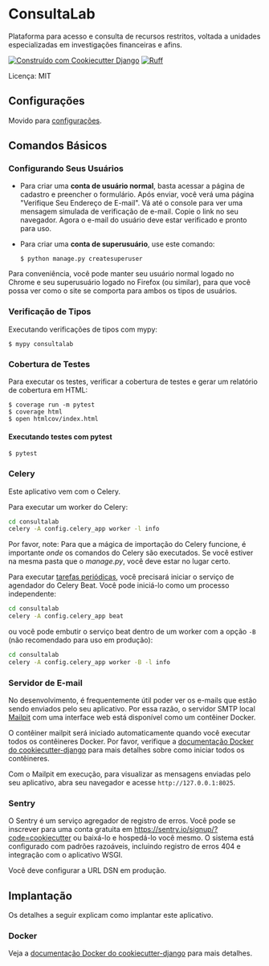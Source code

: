 # ConsultaLab

Plataforma para acesso e consulta de recursos restritos, voltada a unidades especializadas em investigações financeiras e afins.

[![Construído com Cookiecutter Django](https://img.shields.io/badge/built%20with-Cookiecutter%20Django-ff69b4.svg?logo=cookiecutter)](https://github.com/cookiecutter/cookiecutter-django/)
[![Ruff](https://img.shields.io/endpoint?url=https://raw.githubusercontent.com/astral-sh/ruff/main/assets/badge/v2.json)](https://github.com/astral-sh/ruff)

Licença: MIT

## Configurações

Movido para [configurações](https://cookiecutter-django.readthedocs.io/en/latest/1-getting-started/settings.html).

## Comandos Básicos

### Configurando Seus Usuários

- Para criar uma **conta de usuário normal**, basta acessar a página de cadastro e preencher o formulário. Após enviar, você verá uma página "Verifique Seu Endereço de E-mail". Vá até o console para ver uma mensagem simulada de verificação de e-mail. Copie o link no seu navegador. Agora o e-mail do usuário deve estar verificado e pronto para uso.

- Para criar uma **conta de superusuário**, use este comando:

      $ python manage.py createsuperuser

Para conveniência, você pode manter seu usuário normal logado no Chrome e seu superusuário logado no Firefox (ou similar), para que você possa ver como o site se comporta para ambos os tipos de usuários.

### Verificação de Tipos

Executando verificações de tipos com mypy:

    $ mypy consultalab

### Cobertura de Testes

Para executar os testes, verificar a cobertura de testes e gerar um relatório de cobertura em HTML:

    $ coverage run -m pytest
    $ coverage html
    $ open htmlcov/index.html

#### Executando testes com pytest

    $ pytest

### Celery

Este aplicativo vem com o Celery.

Para executar um worker do Celery:

```bash
cd consultalab
celery -A config.celery_app worker -l info
```

Por favor, note: Para que a mágica de importação do Celery funcione, é importante _onde_ os comandos do Celery são executados. Se você estiver na mesma pasta que o _manage.py_, você deve estar no lugar certo.

Para executar [tarefas periódicas](https://docs.celeryq.dev/en/stable/userguide/periodic-tasks.html), você precisará iniciar o serviço de agendador do Celery Beat. Você pode iniciá-lo como um processo independente:

```bash
cd consultalab
celery -A config.celery_app beat
```

ou você pode embutir o serviço beat dentro de um worker com a opção `-B` (não recomendado para uso em produção):

```bash
cd consultalab
celery -A config.celery_app worker -B -l info
```

### Servidor de E-mail

No desenvolvimento, é frequentemente útil poder ver os e-mails que estão sendo enviados pelo seu aplicativo. Por essa razão, o servidor SMTP local [Mailpit](https://github.com/axllent/mailpit) com uma interface web está disponível como um contêiner Docker.

O contêiner mailpit será iniciado automaticamente quando você executar todos os contêineres Docker.
Por favor, verifique a [documentação Docker do cookiecutter-django](https://cookiecutter-django.readthedocs.io/en/latest/2-local-development/developing-locally-docker.html) para mais detalhes sobre como iniciar todos os contêineres.

Com o Mailpit em execução, para visualizar as mensagens enviadas pelo seu aplicativo, abra seu navegador e acesse `http://127.0.0.1:8025`.

### Sentry

O Sentry é um serviço agregador de registro de erros. Você pode se inscrever para uma conta gratuita em <https://sentry.io/signup/?code=cookiecutter> ou baixá-lo e hospedá-lo você mesmo.
O sistema está configurado com padrões razoáveis, incluindo registro de erros 404 e integração com o aplicativo WSGI.

Você deve configurar a URL DSN em produção.

## Implantação

Os detalhes a seguir explicam como implantar este aplicativo.

### Docker

Veja a [documentação Docker do cookiecutter-django](https://cookiecutter-django.readthedocs.io/en/latest/3-deployment/deployment-with-docker.html) para mais detalhes.
